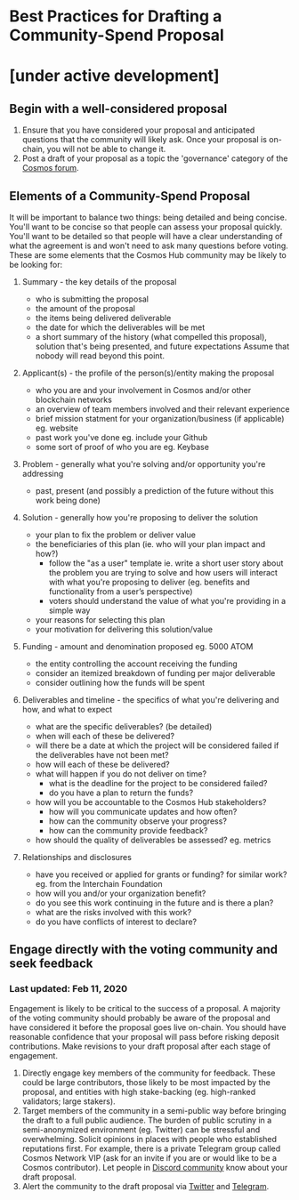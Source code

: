 # Best Practices for Drafting a Community-Spend Proposal 
# [under active development]


## Begin with a well-considered proposal


1. Ensure that you have considered your proposal and anticipated questions that the community will likely ask. Once your proposal is on-chain, you will not be able to change it.
2. Post a draft of your proposal as a topic the 'governance' category of the [Cosmos forum](https://forum.cosmos.network/c/governance).

## Elements of a Community-Spend Proposal

It will be important to balance two things: being detailed and being concise. You'll want to be concise so that people can assess your proposal quickly. You'll want to be detailed so that people will have a clear understanding of what the agreement is and won't need to ask many questions before voting. These are some elements that the Cosmos Hub community may be likely to be looking for:

1. Summary - the key details of the proposal
   - who is submitting the proposal
   - the amount of the proposal
   - the items being delivered deliverable
   - the date for which the deliverables will be met
   - a short summary of the history (what compelled this proposal), solution that's being presented, and future expectations
Assume that nobody will read beyond this point.

2. Applicant(s) - the profile of the person(s)/entity making the proposal
   - who you are and your involvement in Cosmos and/or other blockchain networks
   - an overview of team members involved and their relevant experience
   - brief mission statment for your organization/business (if applicable) eg. website
   - past work you've done eg. include your Github
   - some sort of proof of who you are eg. Keybase
3. Problem - generally what you're solving and/or opportunity you're addressing
   - past, present (and possibly a prediction of the future without this work being done)
4. Solution - generally how you're proposing to deliver the solution
   - your plan to fix the problem or deliver value
   - the beneficiaries of this plan (ie. who will your plan impact and how?)
     - follow the "as a user" template ie. write a short user story about the problem you are trying to solve and how users will interact with what you're proposing to deliver (eg. benefits and functionality from a user’s perspective)
     - voters should understand the value of what you're providing in a simple way
   - your reasons for selecting this plan
   - your motivation for delivering this solution/value
5. Funding - amount and denomination proposed eg. 5000 ATOM
   - the entity controlling the account receiving the funding
   - consider an itemized breakdown of funding per major deliverable
   - consider outlining how the funds will be spent
6. Deliverables and timeline - the specifics of what you're delivering and how, and what to expect
   - what are the specific deliverables? (be detailed)
   - when will each of these be delivered?
   - will there be a date at which the project will be considered failed if the deliverables have not been met?
   - how will each of these be delivered?
   - what will happen if you do not deliver on time?
     - what is the deadline for the project to be considered failed?
     - do you have a plan to return the funds?
   - how will you be accountable to the Cosmos Hub stakeholders?
     - how will you communicate updates and how often?
     - how can the community observe your progress?
     - how can the community provide feedback?
   - how should the quality of deliverables be assessed? eg. metrics
7. Relationships and disclosures
   - have you received or applied for grants or funding? for similar work? eg. from the Interchain Foundation
   - how will you and/or your organization benefit?
   - do you see this work continuing in the future and is there a plan?
   - what are the risks involved with this work?
   - do you have conflicts of interest to declare?

## Engage directly with the voting community and seek feedback
### Last updated: Feb 11, 2020
Engagement is likely to be critical to the success of a proposal. A majority of the voting community should probably be aware of the proposal and have considered it before the proposal goes live on-chain. You should have reasonable confidence that your proposal will pass before risking deposit contributions. Make revisions to your draft proposal after each stage of engagement.

1. Directly engage key members of the community for feedback. These could be large contributors, those likely to be most impacted by the proposal, and entities with high stake-backing (eg. high-ranked validators; large stakers).
2. Target members of the community in a semi-public way before bringing the draft to a full public audience. The burden of public scrutiny in a semi-anonymized environment (eg. Twitter) can be stressful and overwhelming. Solicit opinions in places with people who established reputations first. For example, there is a private Telegram group called Cosmos Network VIP (ask for an invite if you are or would like to be a Cosmos contributor). Let people in [Discord community](https://discord.gg/cVwYX9u) know about your draft proposal.
3. Alert the community to the draft proposal via [Twitter](https://twitter.com/CosmosGov) and [Telegram](https://t.me/cosmosproject).
